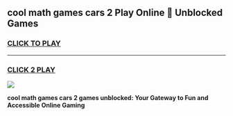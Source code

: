 
## cool math games cars 2 Play Online 👋 Unblocked Games
<h3>
<a href="https://news.freeplayer.one?title=cool_math_games_cars_2&ref=17CMG">CLICK TO PLAY</a></h3>
<hr>

<h3>
<a href="https://news.freeplayer.one?title=cool_math_games_cars_2&ref=17CMG">CLICK 2 PLAY</a>
  
</h3>

<a href="https://news.freeplayer.one?title=cool_math_games_cars_2&ref=17CMG/"><img src="https://clearcache.store/games.png"></a>


**cool math games cars 2 games unblocked: Your Gateway to Fun and Accessible Online Gaming**

